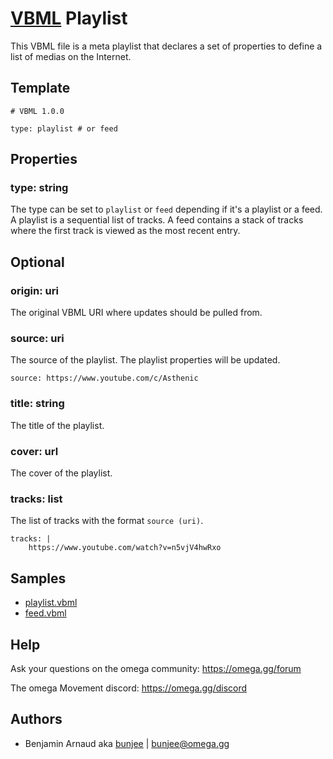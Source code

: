 # [VBML](../README.md) Playlist

This VBML file is a meta playlist that declares a set of properties to define a list of medias on
the Internet.

## Template

```
# VBML 1.0.0

type: playlist # or feed
```

## Properties

### type: string

The type can be set to `playlist` or `feed` depending if it's a playlist or a feed. A playlist is a
sequential list of tracks. A feed contains a stack of tracks where the first track is viewed as the
most recent entry.

## Optional

### origin: uri

The original VBML URI where updates should be pulled from.

### source: uri

The source of the playlist. The playlist properties will be updated.
```
source: https://www.youtube.com/c/Asthenic
```

### title: string

The title of the playlist.

### cover: url

The cover of the playlist.

### tracks: list

The list of tracks with the format `source (uri)`.
```
tracks: |
    https://www.youtube.com/watch?v=n5vjV4hwRxo
```

## Samples

- [playlist.vbml](../samples/playlist.vbml)
- [feed.vbml](../samples/feed.vbml)

## Help

Ask your questions on the omega community: https://omega.gg/forum

The omega Movement discord: https://omega.gg/discord

## Authors

- Benjamin Arnaud aka [bunjee](http://bunjee.me) | <bunjee@omega.gg>
